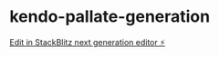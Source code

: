 # kendo-pallate-generation

[Edit in StackBlitz next generation editor ⚡️](https://stackblitz.com/~/github.com/DhimantB/kendo-pallate-generation)